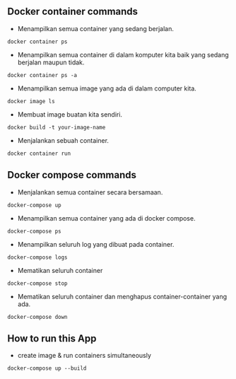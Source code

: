 ## Docker container commands
- Menampilkan semua container yang sedang berjalan.
```
docker container ps
```
- Menampilkan semua container di dalam komputer kita baik yang sedang berjalan maupun tidak.
```
docker container ps -a
```
- Menampilkan semua image yang ada di dalam computer kita.
```
docker image ls
```
- Membuat image buatan kita sendiri.
```
docker build -t your-image-name
```
- Menjalankan sebuah container.
```
docker container run
```

## Docker compose commands
- Menjalankan semua container secara bersamaan.
```
docker-compose up
```
- Menampilkan semua container yang ada di docker compose.
```
docker-compose ps
```
- Menampilkan seluruh log yang dibuat pada container.
```
docker-compose logs
```
- Mematikan seluruh container
```
docker-compose stop
```
- Mematikan seluruh container dan menghapus container-container yang ada.
```
docker-compose down
```

## How to run this App
- create image & run containers simultaneously 
```
docker-compose up --build
```